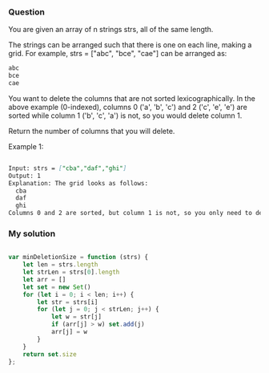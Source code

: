 ### Question

You are given an array of n strings strs, all of the same length.

The strings can be arranged such that there is one on each line, making a grid. For example, strs = ["abc", "bce", "cae"] can be arranged as:

```md
abc
bce
cae
```

You want to delete the columns that are not sorted lexicographically. In the above example (0-indexed), columns 0 ('a', 'b', 'c') and 2 ('c', 'e', 'e') are sorted while column 1 ('b', 'c', 'a') is not, so you would delete column 1.

Return the number of columns that you will delete.

Example 1:

```md

Input: strs = ["cba","daf","ghi"]
Output: 1
Explanation: The grid looks as follows:
  cba
  daf
  ghi
Columns 0 and 2 are sorted, but column 1 is not, so you only need to delete 1 column.

```

### My solution

```js

var minDeletionSize = function (strs) {
    let len = strs.length
    let strLen = strs[0].length
    let arr = []
    let set = new Set()
    for (let i = 0; i < len; i++) {
        let str = strs[i]
        for (let j = 0; j < strLen; j++) {
            let w = str[j]
            if (arr[j] > w) set.add(j)
            arr[j] = w
        }
    }
    return set.size
};

```
